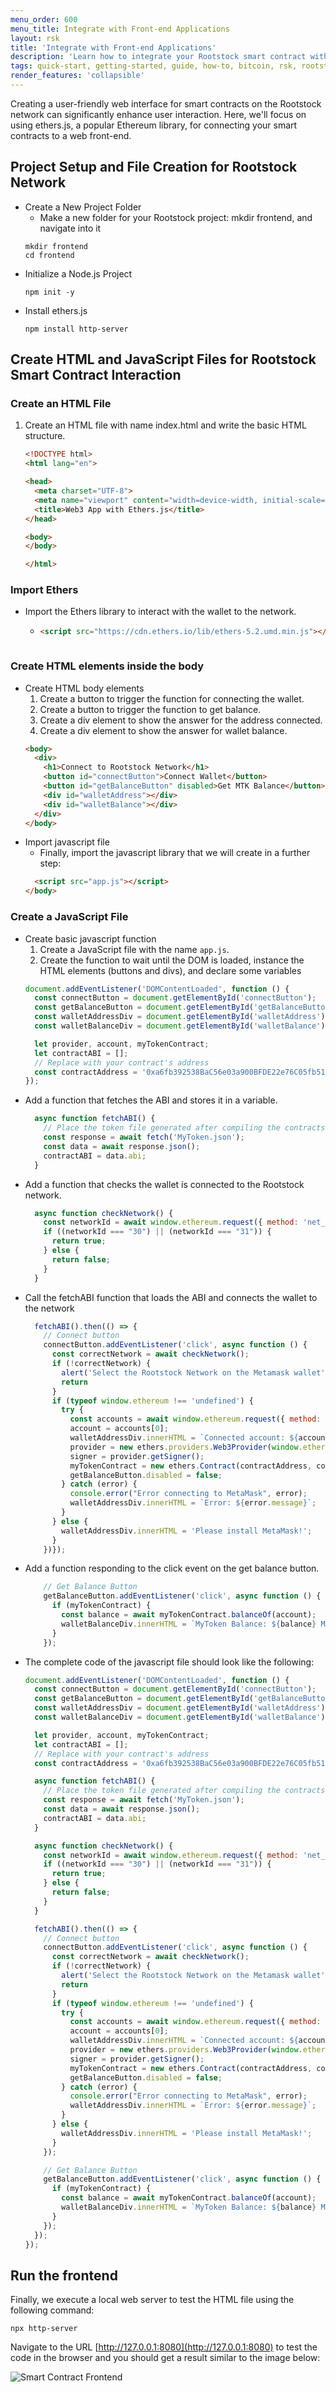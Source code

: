 ```yaml
---
menu_order: 600
menu_title: Integrate with Front-end Applications
layout: rsk
title: 'Integrate with Front-end Applications'
description: 'Learn how to integrate your Rootstock smart contract with front-end applications'
tags: quick-start, getting-started, guide, how-to, bitcoin, rsk, rootstock, blockchain
render_features: 'collapsible'
---
```

Creating a user-friendly web interface for smart contracts on the Rootstock network can significantly enhance user interaction. Here, we'll focus on using ethers.js, a popular Ethereum library, for connecting your smart contracts to a web front-end.

## Project Setup and File Creation for Rootstock Network

[](#top "collapsible")
- Create a New Project Folder
  - Make a new folder for your Rootstock project: mkdir frontend, and navigate into it
  ```shell
  mkdir frontend
  cd frontend
  ```
- Initialize a Node.js Project
  ```shell
  npm init -y
  ```
- Install ethers.js
  ```shell
  npm install http-server
  ```

## Create HTML and JavaScript Files for Rootstock Smart Contract Interaction

### Create an HTML File

[](#top "collapsible")
1. Create an HTML file with name index.html and write the basic HTML structure.
   ```html
   <!DOCTYPE html>
   <html lang="en">

   <head>
     <meta charset="UTF-8">
     <meta name="viewport" content="width=device-width, initial-scale=1.0">
     <title>Web3 App with Ethers.js</title>
   </head>

   <body>
   </body>

   </html>
   ```

### Import Ethers

[](#top "collapsible")
- Import the Ethers library to interact with the wallet to the network.
  * ```html
    <script src="https://cdn.ethers.io/lib/ethers-5.2.umd.min.js"></script>
  ```

### Create HTML elements inside the body

[](#top "collapsible")
- Create HTML body elements
  1. Create a button to trigger the function for connecting the wallet.
  2. Create a button to trigger the function to get balance.
  3. Create a div element to show the answer for the address connected.
  4. Create a div element to show the answer for wallet balance.
   ```html
   <body>
     <div>
       <h1>Connect to Rootstock Network</h1>
       <button id="connectButton">Connect Wallet</button>
       <button id="getBalanceButton" disabled>Get MTK Balance</button>
       <div id="walletAddress"></div>
       <div id="walletBalance"></div>
     </div>
   </body>
   ```
- Import javascript file
  - Finally, import the javascript library that we will create in a further step:
   ```html
     <script src="app.js"></script>
   </body>
   ```

### Create a JavaScript File

[](#top "collapsible")
- Create basic javascript function
  1. Create a JavaScript file with the name `app.js`.
  2. Create the function to wait until the DOM is loaded, instance the HTML elements (buttons and divs), and declare some variables
    ```js
    document.addEventListener('DOMContentLoaded', function () {
      const connectButton = document.getElementById('connectButton');
      const getBalanceButton = document.getElementById('getBalanceButton');
      const walletAddressDiv = document.getElementById('walletAddress');
      const walletBalanceDiv = document.getElementById('walletBalance');

      let provider, account, myTokenContract;
      let contractABI = [];
      // Replace with your contract's address
      const contractAddress = '0xa6fb392538BaC56e03a900BFDE22e76C05fb5122';
    });
    ```
- Add a function that fetches the ABI and stores it in a variable.
   ```js
     async function fetchABI() {
       // Place the token file generated after compiling the contracts
       const response = await fetch('MyToken.json');
       const data = await response.json();
       contractABI = data.abi;
     }
   ```
- Add a function that checks the wallet is connected to the Rootstock network.
   ```js
     async function checkNetwork() {
       const networkId = await window.ethereum.request({ method: 'net_version' });
       if ((networkId === "30") || (networkId === "31")) {
         return true;
       } else {
         return false;
       }
     }
   ```
- Call the fetchABI function that loads the ABI and connects the wallet to the network
   ```js
     fetchABI().then(() => {
       // Connect button
       connectButton.addEventListener('click', async function () {
         const correctNetwork = await checkNetwork();
         if (!correctNetwork) {
           alert('Select the Rootstock Network on the Metamask wallet');
           return
         }
         if (typeof window.ethereum !== 'undefined') {
           try {
             const accounts = await window.ethereum.request({ method: 'eth_requestAccounts' });
             account = accounts[0];
             walletAddressDiv.innerHTML = `Connected account: ${account}`;
             provider = new ethers.providers.Web3Provider(window.ethereum);
             signer = provider.getSigner();
             myTokenContract = new ethers.Contract(contractAddress, contractABI, signer);
             getBalanceButton.disabled = false;
           } catch (error) {
             console.error("Error connecting to MetaMask", error);
             walletAddressDiv.innerHTML = `Error: ${error.message}`;
           }
         } else {
           walletAddressDiv.innerHTML = 'Please install MetaMask!';
         }
       })});
   ```
- Add a function responding to the click event on the get balance button.
   ```js
       // Get Balance Button
       getBalanceButton.addEventListener('click', async function () {
         if (myTokenContract) {
           const balance = await myTokenContract.balanceOf(account);
           walletBalanceDiv.innerHTML = `MyToken Balance: ${balance} MTK`;
         }
       });
   ```
- The complete code of the javascript file should look like the following:
   ```js
   document.addEventListener('DOMContentLoaded', function () {
     const connectButton = document.getElementById('connectButton');
     const getBalanceButton = document.getElementById('getBalanceButton');
     const walletAddressDiv = document.getElementById('walletAddress');
     const walletBalanceDiv = document.getElementById('walletBalance');

     let provider, account, myTokenContract;
     let contractABI = [];
     // Replace with your contract's address
     const contractAddress = '0xa6fb392538BaC56e03a900BFDE22e76C05fb5122';

     async function fetchABI() {
       // Place the token file generated after compiling the contracts
       const response = await fetch('MyToken.json');
       const data = await response.json();
       contractABI = data.abi;
     }

     async function checkNetwork() {
       const networkId = await window.ethereum.request({ method: 'net_version' });
       if ((networkId === "30") || (networkId === "31")) {
         return true;
       } else {
         return false;
       }
     }

     fetchABI().then(() => {
       // Connect button
       connectButton.addEventListener('click', async function () {
         const correctNetwork = await checkNetwork();
         if (!correctNetwork) {
           alert('Select the Rootstock Network on the Metamask wallet');
           return
         }
         if (typeof window.ethereum !== 'undefined') {
           try {
             const accounts = await window.ethereum.request({ method: 'eth_requestAccounts' });
             account = accounts[0];
             walletAddressDiv.innerHTML = `Connected account: ${account}`;
             provider = new ethers.providers.Web3Provider(window.ethereum);
             signer = provider.getSigner();
             myTokenContract = new ethers.Contract(contractAddress, contractABI, signer);
             getBalanceButton.disabled = false;
           } catch (error) {
             console.error("Error connecting to MetaMask", error);
             walletAddressDiv.innerHTML = `Error: ${error.message}`;
           }
         } else {
           walletAddressDiv.innerHTML = 'Please install MetaMask!';
         }
       });

       // Get Balance Button
       getBalanceButton.addEventListener('click', async function () {
         if (myTokenContract) {
           const balance = await myTokenContract.balanceOf(account);
           walletBalanceDiv.innerHTML = `MyToken Balance: ${balance} MTK`;
         }
       });
     });
   });
   ```

## Run the frontend

Finally, we execute a local web server to test the HTML file using the following command:

```shell
npx http-server
```

Navigate to the URL [http://127.0.0.1:8080](http://127.0.0.1:8080) to test the code in the browser and you should get a result similar to the image below:

![Smart Contract Frontend](/assets/img/guides/quickstart/getting-started/frontend.png)

